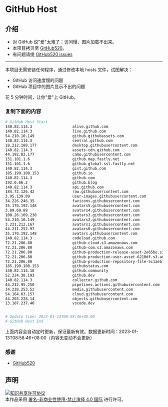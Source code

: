 # GitHub Host
## 介绍
- 对 GitHub 说"爱"太难了：访问慢、图片加载不出来。
- 本项目拷贝至 [GitHub520](https://github.com/521xueweihan/GitHub520)。
- 有问题请提 [GitHub520 issues](https://github.com/521xueweihan/GitHub520/issues/new)

---

本项目无需安装任何程序，通过修改本地 hosts 文件，试图解决：
- GitHub 访问速度慢的问题
- GitHub 项目中的图片显示不出的问题

花 5 分钟时间，让你"爱"上 GitHub。

### 复制下面的内容
```bash
# GitHub Host Start
140.82.114.3                  alive.github.com
140.82.114.3                  live.github.com
54.210.10.149                 github.githubassets.com
140.82.114.3                  central.github.com
18.212.188.177                desktop.githubusercontent.com
140.82.114.3                  assets-cdn.github.com
44.192.82.177                 camo.githubusercontent.com
151.101.1.6                   github.map.fastly.net
151.101.1.6                   github.global.ssl.fastly.net
140.82.114.3                  gist.github.com
185.199.108.153               github.io
140.82.114.3                  github.com
192.0.66.2                    github.blog
140.82.114.3                  api.github.com
184.72.126.42                 raw.githubusercontent.com
3.95.139.89                   user-images.githubusercontent.com
34.226.246.35                 favicons.githubusercontent.com
35.170.192.148                avatars5.githubusercontent.com
3.89.69.89                    avatars4.githubusercontent.com
100.26.109.230                avatars3.githubusercontent.com
54.210.10.149                 avatars2.githubusercontent.com
3.231.212.167                 avatars1.githubusercontent.com
44.211.252.97                 avatars0.githubusercontent.com
35.170.192.148                avatars.githubusercontent.com
140.82.114.3                  codeload.github.com
72.21.206.80                  github-cloud.s3.amazonaws.com
72.21.206.80                  github-com.s3.amazonaws.com
72.21.206.80                  github-production-release-asset-2e65be.s3.amazonaws.com
72.21.206.80                  github-production-user-asset-6210df.s3.amazonaws.com
72.21.206.80                  github-production-repository-file-5c1aeb.s3.amazonaws.com
185.199.108.153               githubstatus.com
140.82.114.18                 github.community
52.224.38.193                 github.dev
140.82.114.3                  collector.github.com
44.212.95.250                 pipelines.actions.githubusercontent.com
34.238.253.52                 media.githubusercontent.com
54.164.63.157                 cloud.githubusercontent.com
44.203.228.14                 objects.githubusercontent.com
13.107.237.40                 vscode.dev


# Update time: 2023-01-13T08:58:46+08:00
# GitHub Host End

```
上面内容会自动定时更新，保证最新有效。数据更新时间：2023-01-13T08:58:46+08:00（内容无变动不会更新）

### 感谢

- [GitHub520](https://github.com/521xueweihan/GitHub520)

## 声明
<a rel="license" href="https://creativecommons.org/licenses/by-nc-nd/4.0/deed.zh"><img alt="知识共享许可协议" style="border-width: 0" src="https://licensebuttons.net/l/by-nc-nd/4.0/88x31.png"></a><br>本作品采用 <a rel="license" href="https://creativecommons.org/licenses/by-nc-nd/4.0/deed.zh">署名-非商业性使用-禁止演绎 4.0 国际</a> 进行许可。
